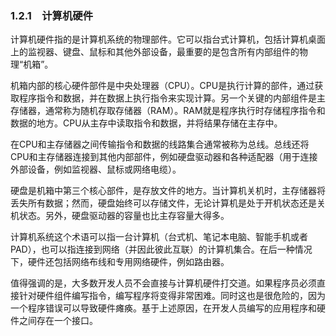    

### 1.2.1　计算机硬件

计算机硬件指的是计算机系统的物理部件。它可以指台式计算机，包括计算机桌面上的监视器、键盘、鼠标和其他外部设备，最重要的是包含所有内部组件的物理“机箱”。

机箱内部的核心硬件部件是中央处理器（CPU）。CPU是执行计算的部件，通过获取程序指令和数据，并在数据上执行指令来实现计算。另一个关键的内部组件是主存储器，通常称为随机存取存储器（RAM）。RAM就是程序执行时存储程序指令和数据的地方。CPU从主存中读取指令和数据，并将结果存储在主存中。

在CPU和主存储器之间传输指令和数据的线路集合通常被称为总线。总线还将CPU和主存储器连接到其他内部部件，例如硬盘驱动器和各种适配器（用于连接外部设备，例如监视器、鼠标或网络电缆）。

硬盘是机箱中第三个核心部件，是存放文件的地方。当计算机关机时，主存储器将丢失所有数据；然而，硬盘始终可以存储文件，无论计算机是处于开机状态还是关机状态。另外，硬盘驱动器的容量也比主存容量大得多。

计算机系统这个术语可以指一台计算机（台式机、笔记本电脑、智能手机或者PAD），也可以指连接到网络（并因此彼此互联）的计算机集合。在后一种情况下，硬件还包括网络布线和专用网络硬件，例如路由器。

值得强调的是，大多数开发人员不会直接与计算机硬件打交道。如果程序员必须直接针对硬件组件编写指令，编写程序将变得非常困难。同时这也是很危险的，因为一个程序错误可以导致硬件瘫痪。基于上述原因，在开发人员编写的应用程序和硬件之间存在一个接口。
